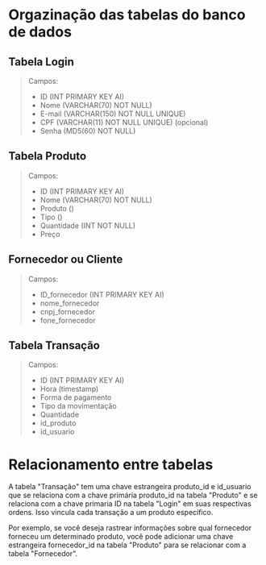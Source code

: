 # Orgazinação das tabelas do banco de dados

## Tabela Login
>Campos:
>* ID (INT PRIMARY KEY AI)
>* Nome (VARCHAR(70) NOT NULL)
>* E-mail (VARCHAR(150) NOT NULL UNIQUE)
>* CPF (VARCHAR(11) NOT NULL UNIQUE) (opcional)
>* Senha (MD5(60) NOT NULL)

## Tabela Produto
>Campos:
>* ID (INT PRIMARY KEY AI)
>* Nome (VARCHAR(70) NOT NULL)
>* Produto ()
>* Tipo ()
>* Quantidade (INT NOT NULL)
>* Preço

## Fornecedor ou Cliente
>Campos:
>* ID_fornecedor (INT PRIMARY KEY AI)
>* nome_fornecedor
>* cnpj_fornecedor
>* fone_fornecedor

## Tabela Transação
>Campos:
>* ID (INT PRIMARY KEY AI)
>* Hora (timestamp)
>* Forma de pagamento
>* Tipo da movimentação
>* Quantidade
>* id_produto
>* id_usuario
>

# Relacionamento entre tabelas

A tabela "Transação" tem uma chave estrangeira produto_id e id_usuario que se relaciona com a chave primária produto_id na tabela "Produto" e se relaciona com a chave primaria ID na tabela "Login" em suas respectivas ordens. Isso vincula cada transação a um produto específico.

Por exemplo, se você deseja rastrear informações sobre qual fornecedor forneceu um determinado produto, você pode adicionar uma chave estrangeira fornecedor_id na tabela "Produto" para se relacionar com a tabela "Fornecedor".

